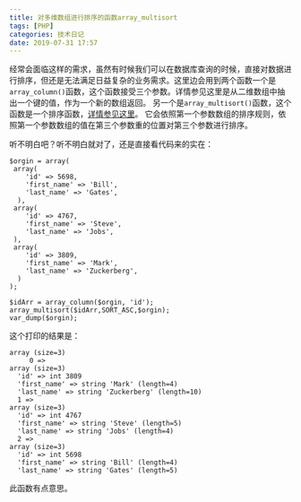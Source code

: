 ```yaml
---
title: 对多维数组进行排序的函数array_multisort
tags: [PHP]
categories: 技术日记
date: 2019-07-31 17:57
---
```


经常会面临这样的需求，虽然有时候我们可以在数据库查询的时候，直接对数据进行排序，但还是无法满足日益复杂的业务需求。这里边会用到两个函数一个是`array_column()`函数，这个函数接受三个参数。详情参见这里是从二维数组中抽出一个键的值，作为一个新的数组返回。
另一个是`array_multisort()`函数，这个函数是一个排序函数，[详情参见这里](https://www.php.net/manual/zh/function.array-multisort.php)。
它会依照第一个参数数组的排序规则，依照第一个参数数组的值在第三个参数重的位置对第三个参数进行排序。

听不明白吧？听不明白就对了，还是直接看代码来的实在：

    $orgin = array(
     array(
    	'id' => 5698,
    	'first_name' => 'Bill',
    	'last_name' => 'Gates',
      ),
     array(
    	'id' => 4767,
    	'first_name' => 'Steve',
    	'last_name' => 'Jobs',
     ),
     array(
    	'id' => 3809,
    	'first_name' => 'Mark',
    	'last_name' => 'Zuckerberg',
      )
    );
    
    $idArr = array_column($orgin, 'id');
    array_multisort($idArr,SORT_ASC,$orgin);
    var_dump($orgin);


这个打印的结果是：

    array (size=3)
     	 0 => 
    array (size=3)
      'id' => int 3809
      'first_name' => string 'Mark' (length=4)
      'last_name' => string 'Zuckerberg' (length=10)
      1 => 
    array (size=3)
      'id' => int 4767
      'first_name' => string 'Steve' (length=5)
      'last_name' => string 'Jobs' (length=4)
      2 => 
    array (size=3)
      'id' => int 5698
      'first_name' => string 'Bill' (length=4)   
      'last_name' => string 'Gates' (length=5)

此函数有点意思。


